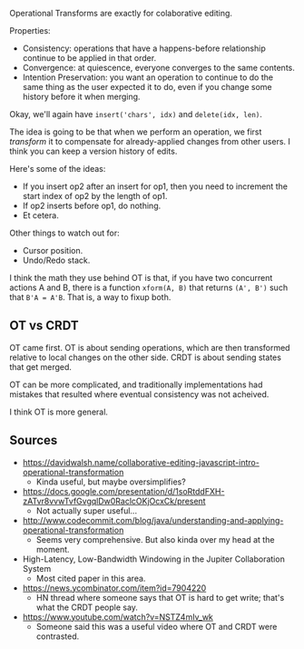 Operational Transforms are exactly for colaborative editing.

Properties:

* Consistency: operations that have a happens-before relationship
  continue to be applied in that order.
* Convergence: at quiescence, everyone converges to the same contents.
* Intention Preservation: you want an operation to continue to do the
  same thing as the user expected it to do, even if you change some
  history before it when merging.

Okay, we'll again have `insert('chars', idx)` and `delete(idx, len)`.

The idea is going to be that when we perform an operation, we first
*transform* it to compensate for already-applied changes from other
users. I think you can keep a version history of edits.

Here's some of the ideas:

* If you insert op2 after an insert for op1, then you need to
  increment the start index of op2 by the length of op1.
* If op2 inserts before op1, do nothing.
* Et cetera.

Other things to watch out for:

* Cursor position.
* Undo/Redo stack.

I think the math they use behind OT is that, if you have two
concurrent actions A and B, there is a function `xform(A, B)` that
returns `(A', B')` such that `B'A = A'B`. That is, a way to fixup
both.

## OT vs CRDT

OT came first. OT is about sending operations, which are then
transformed relative to local changes on the other side. CRDT is about
sending states that get merged.

OT can be more complicated, and traditionally implementations had
mistakes that resulted where eventual consistency was not acheived.

I think OT is more general.

## Sources

* https://davidwalsh.name/collaborative-editing-javascript-intro-operational-transformation
    * Kinda useful, but maybe oversimplifies?
* https://docs.google.com/presentation/d/1soRtddFXH-zATvr8vvwTvfGvgqlDw0RaclcOKjOcxCk/present
    * Not actually super useful...
* http://www.codecommit.com/blog/java/understanding-and-applying-operational-transformation
    * Seems very comprehensive. But also kinda over my head at the
      moment.
* High-Latency, Low-Bandwidth Windowing in the Jupiter Collaboration
  System
    * Most cited paper in this area.
* https://news.ycombinator.com/item?id=7904220
    * HN thread where someone says that OT is hard to get write;
      that's what the CRDT people say.
* https://www.youtube.com/watch?v=NSTZ4mIv_wk
    * Someone said this was a useful video where OT and CRDT were
      contrasted.
